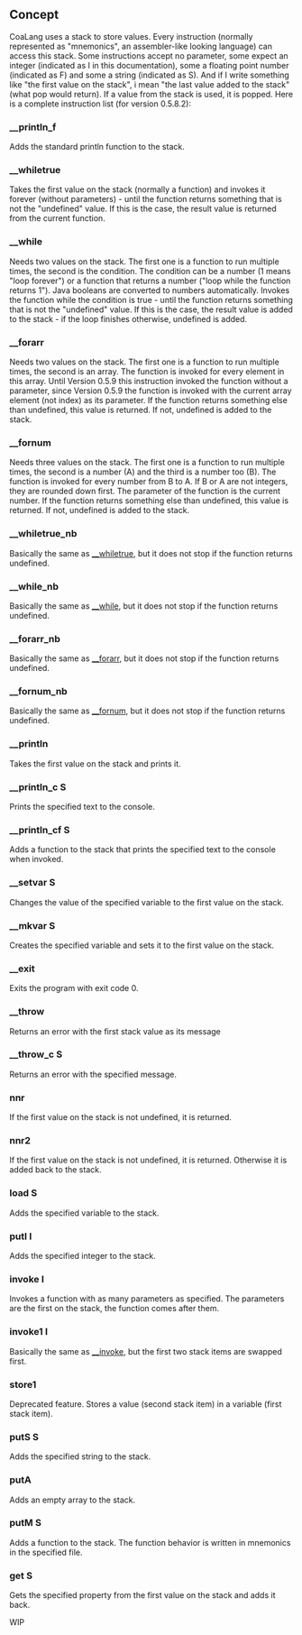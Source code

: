 ## Concept
CoaLang uses a stack to store values. Every instruction (normally represented as "mnemonics", an assembler-like looking language) can
access this stack. Some instructions accept no parameter, some expect an integer (indicated as I in this documentation),
some a floating point number (indicated as F) and some a string (indicated as S). And if I write something like "the first value on the stack",
i mean "the last value added to the stack" (what pop would return). If a value from the stack is used, it is popped.
Here is a complete instruction list (for version 0.5.8.2):
### __println_f
Adds the standard println function to the stack.
### __whiletrue
Takes the first value on the stack (normally a function) and invokes it forever (without parameters) - until the function returns something
that is not the "undefined" value. If this is the case, the result value is returned from the current function.
### __while
Needs two values on the stack. The first one is a function to run multiple times, the second is the condition. The condition can be a
number (1 means "loop forever") or a function that returns a number ("loop while the function returns 1"). Java booleans are converted
to numbers automatically. Invokes the function while the condition is true - until the function returns something
that is not the "undefined" value. If this is the case, the result value is added to the stack - if the loop finishes otherwise, undefined
is added.
### __forarr
Needs two values on the stack. The first one is a function to run multiple times, the second is an array. The function is invoked for every
element in this array. Until Version 0.5.9 this instruction invoked the function without a parameter, since Version 0.5.9 the function is
invoked with the current array element (not index) as its parameter. If the function returns something else than undefined, this value is
returned. If not, undefined is added to the stack.
### __fornum
Needs three values on the stack. The first one is a function to run multiple times, the second is a number (A) and the third is a number too
(B). The function is invoked for every number from B to A. If B or A are not integers, they are rounded down first. The parameter of the function
is the current number. If the function returns something else than undefined, this value is returned. If not, undefined is added to the stack.
### __whiletrue_nb
Basically the same as [__whiletrue](#__whiletrue), but it does not stop if the function returns undefined.
### __while_nb
Basically the same as [__while](#__while), but it does not stop if the function returns undefined.
### __forarr_nb
Basically the same as [__forarr](#__forarr), but it does not stop if the function returns undefined.
### __fornum_nb
Basically the same as [__fornum](#__fornum), but it does not stop if the function returns undefined.
### __println
Takes the first value on the stack and prints it.
### __println_c S
Prints the specified text to the console.
### __println_cf S
Adds a function to the stack that prints the specified text to the console when invoked.
### __setvar S
Changes the value of the specified variable to the first value on the stack.
### __mkvar S
Creates the specified variable and sets it to the first value on the stack.
### __exit
Exits the program with exit code 0.
### __throw
Returns an error with the first stack value as its message
### __throw_c S
Returns an error with the specified message.
### nnr
If the first value on the stack is not undefined, it is returned.
### nnr2
If the first value on the stack is not undefined, it is returned. Otherwise it is added back to the stack.
### load S
Adds the specified variable to the stack.
### putI I
Adds the specified integer to the stack.
### invoke I
Invokes a function with as many parameters as specified. The parameters are the first on the stack, the function comes after them.
### invoke1 I
Basically the same as [__invoke](#__invoke-i), but the first two stack items are swapped first.
### store1
Deprecated feature. Stores a value (second stack item) in a variable (first stack item).
### putS S
Adds the specified string to the stack.
### putA
Adds an empty array to the stack.
### putM S
Adds a function to the stack. The function behavior is written in mnemonics in the specified file.
### get S
Gets the specified property from the first value on the stack and adds it back.

WIP
